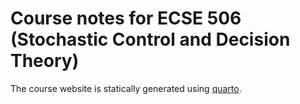 # Course notes for ECSE 506 (Stochastic Control and Decision Theory)

The course website is statically generated using [quarto](https://quarto.org).
